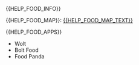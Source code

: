 {{HELP_FOOD_INFO}}

{{HELP_FOOD_MAP}}: [{{HELP_FOOD_MAP_TEXT}}](https://www.google.com/maps/d/u/0/viewer?mid=1NoDDY2T-xUBBN8z3_nBckupYWx7RwoZl&hl=hu&ll=47.18853999999999%2C20.009568800000007&z=8)

{{HELP_FOOD_APPS}}

- Wolt
- Bolt Food
- Food Panda
